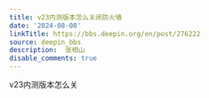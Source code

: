 ```yaml
---
title: v23内测版本怎么关闭防火墙
date: '2024-08-08'
linkTitle: https://bbs.deepin.org/en/post/276222
source: deepin_bbs
description:  张相山 
disable_comments: true
---
```

v23内测版本怎么关

